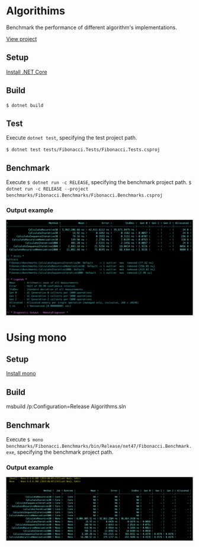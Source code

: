 # Algorithims

Benchmark the performance of different algorithm's implementations.

[View project](https://github.com/mariangemarcano/mariangemarcano.github.io/tree/master/projects/C%23/Algorithms)

## Setup

[Install .NET Core](https://microsoft.com/net/core)

## Build

`$ dotnet build`

## Test

Execute `dotnet test`, specifying the test project path.

`$ dotnet test tests/Fibonacci.Tests/Fibonacci.Tests.csproj`

## Benchmark

Execute `$ dotnet run -c RELEASE`, specifying the benchmark project path.
`$ dotnet run -c RELEASE --project benchmarks/Fibonacci.Benchmarks/Fibonacci.Benchmarks.csproj`

### Output example

<img src="resources/FibonacciBenchmark.png"/>

# Using mono

## Setup

[Install mono](https://www.mono-project.com/download/stable/)

## Build

msbuild /p:Configuration=Release Algorithms.sln

## Benchmark

Execute `$ mono benchmarks/Fibonacci.Benchmarks/bin/Release/net47/Fibonacci.Benchmark.exe`, specifying the benchmark project path.

### Output example

<img src="resources/FibonacciBenchmark-mono.png" />

